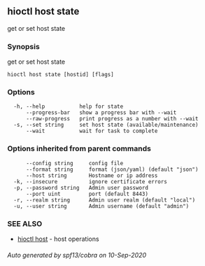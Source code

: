 ## hioctl host state

get or set host state

### Synopsis

get or set host state

```
hioctl host state [hostid] [flags]
```

### Options

```
  -h, --help           help for state
      --progress-bar   show a progress bar with --wait
      --raw-progress   print progress as a number with --wait
  -s, --set string     set host state (available/maintenance)
      --wait           wait for task to complete
```

### Options inherited from parent commands

```
      --config string     config file
      --format string     format (json/yaml) (default "json")
      --host string       Hostname or ip address
  -k, --insecure          ignore certificate errors
  -p, --password string   Admin user password
      --port uint         port (default 8443)
  -r, --realm string      Admin user realm (default "local")
  -u, --user string       Admin username (default "admin")
```

### SEE ALSO

* [hioctl host](hioctl_host.md)	 - host operations

###### Auto generated by spf13/cobra on 10-Sep-2020
